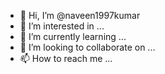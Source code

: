- 👋 Hi, I’m @naveen1997kumar
- 👀 I’m interested in ...
- 🌱 I’m currently learning ...
- 💞️ I’m looking to collaborate on ...
- 📫 How to reach me ...

<!---
naveen1997kumar/naveen1997kumar is a ✨ special ✨ repository because its `README.md` (this file) appears on your GitHub profile.
You can click the Preview link to take a look at your changes.
--->

